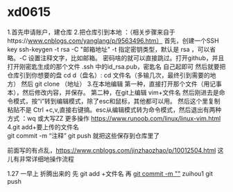 ﻿# xd0615 
1.首先申请账户，建仓库
2.把仓库引到本地 ：（相关步骤来自于https://www.cnblogs.com/yanglang/p/9563496.htm）
  首先，创建一个SSH       key ssh-keygen -t rsa -C "邮箱地址"
                         -t 指定密钥类型，默认是 rsa ，可以省略。-C 设置注释文字，比如邮箱。
                         密码啥的就可以直接跳过。打开github，并且打开刚密匙生成的那个文件 .ssh 中的id_rsa.pub，密匙名                           自己起即可
  然后就要把仓库引到你想要的盘 cd d（盘名）:
                               cd 文件名（多输几次，最终引到需要的地方）
   然后 git clone （地址）
 3.在本地编辑 第一种，直接打开那个文件（用记事本），然后修改内容，并保存。
              第二种，在git上编辑  vim+文件名  然后刚进去是命令模式，按“i”转到编辑模式，除了esc和鼠标，其他都可以用。                       然后这个里复制粘贴不是 Ctrl +c,v,直接右键搞。esc从编辑模式转为命令模式，然后退出有两种方式  ：wq                       或大写ZZ
              更多操作  https://www.runoob.com/linux/linux-vim.html
4.git add+要上传的文件名    
  git commit -m “注释”
  git push
  就把这些保存到仓库里了

前面写的有点乱，https://www.cnblogs.com/jinzhaozhao/p/10012504.html   这儿有非常详细地操作流程

1.27  一早上 折腾出来的  先 git add +文件名  再 [git commit -m ""](少了这一步，折腾了一早上)  zuihou1 git push
